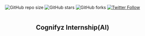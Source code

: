  <div align="center">
  
  ![GitHub repo size](https://img.shields.io/github/repo-size/sundramsharma1/Cognifyz-Internship)
  ![GitHub stars](https://img.shields.io/github/stars/sundramsharma1/Cognifyz-Internship?style=social)
  ![GitHub forks](https://img.shields.io/github/forks/sundramsharma1/Cognifyz-Internship?style=social)
[![Twitter Follow](https://img.shields.io/twitter/follow/StarkSundram?style=social)](https://twitter.com/intent/follow?screen_name=StarkSundram)
<br />
<br />

 <h2 align="center"> Cognifyz Internship(AI) </h2>
   
</div>
<br />
